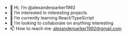 - 👋 Hi, I’m @alexanderparker1992
- 👀 I’m interested in interesting projects
- 🌱 I’m currently learning React/TypeScript
- 💞️ I’m looking to collaborate on anything interesting
- 📫 How to reach me: alexanderparker1992@gmail.com

<!---
alexanderparker1992/alexanderparker1992 is a ✨ special ✨ repository because its `README.md` (this file) appears on your GitHub profile.
You can click the Preview link to take a look at your changes.
--->
